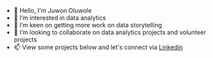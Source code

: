 - 👋 Hello, I'm Juwon Oluwole
- 👀 I’m interested in data analytics
- 🌱 I’m keen on getting more work on data storytelling
- 💞️ I’m looking to collaborate on data analytics projects and volunteer projects
- 📫 View some projects below and let's connect via [Linkedin](https://www.linkedin.com/in/oluwajuwonlo/)
<!---
frankiej60/frankiej60 is a ✨ special ✨ repository because its `README.md` (this file) appears on your GitHub profile.
You can click the Preview link to take a look at your changes.
--->
